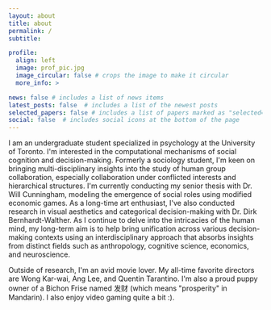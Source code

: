 ```yaml
---
layout: about
title: about
permalink: /
subtitle:

profile:
  align: left
  image: prof_pic.jpg
  image_circular: false # crops the image to make it circular
  more_info: >

news: false # includes a list of news items
latest_posts: false  # includes a list of the newest posts
selected_papers: false # includes a list of papers marked as "selected={true}"
social: false  # includes social icons at the bottom of the page
---
```


I am an undergraduate student specialized in psychology at the University of Toronto. I'm interested in the computational mechanisms of social cognition and decision-making. Formerly a sociology student, I'm keen on bringing multi-disciplinary insights into the study of human group collaboration, especially collaboration under conflicted interests and hierarchical structures. I'm currently conducting my senior thesis with Dr. Will Cunningham, modeling the emergence of social roles using modified economic games. As a long-time art enthusiast, I've also conducted research in visual aesthetics and categorical decision-making with Dr. Dirk Bernhardt-Walther. As I continue to delve into the intricacies of the human mind, my long-term aim is to help bring unification across various decision-making contexts using an interdisciplinary approach that absorbs insights from distinct fields such as anthropology, cognitive science, economics, and neuroscience.

Outside of research, I'm an avid movie lover. My all-time favorite directors are Wong Kar-wai, Ang Lee, and Quentin Tarantino. I'm also a proud puppy owner of a Bichon Frise named 发财 (which means "prosperity" in Mandarin). I also enjoy video gaming quite a bit :).